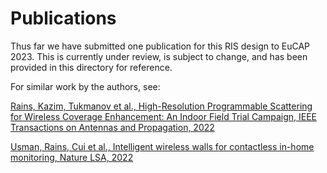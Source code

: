 # Publications

Thus far we have submitted one publication for this RIS design to EuCAP 2023. This is currently under review, is subject to change, and has been provided in this directory for reference.

For similar work by the authors, see:

[Rains, Kazim, Tukmanov et al., High-Resolution Programmable Scattering for Wireless Coverage Enhancement: An Indoor Field Trial Campaign, IEEE Transactions on Antennas and Propagation, 2022](https://ieeexplore.ieee.org/abstract/document/9931620)

[Usman, Rains, Cui et al., Intelligent wireless walls for contactless in-home monitoring, Nature LSA, 2022](https://www.nature.com/articles/s41377-022-00906-5)


